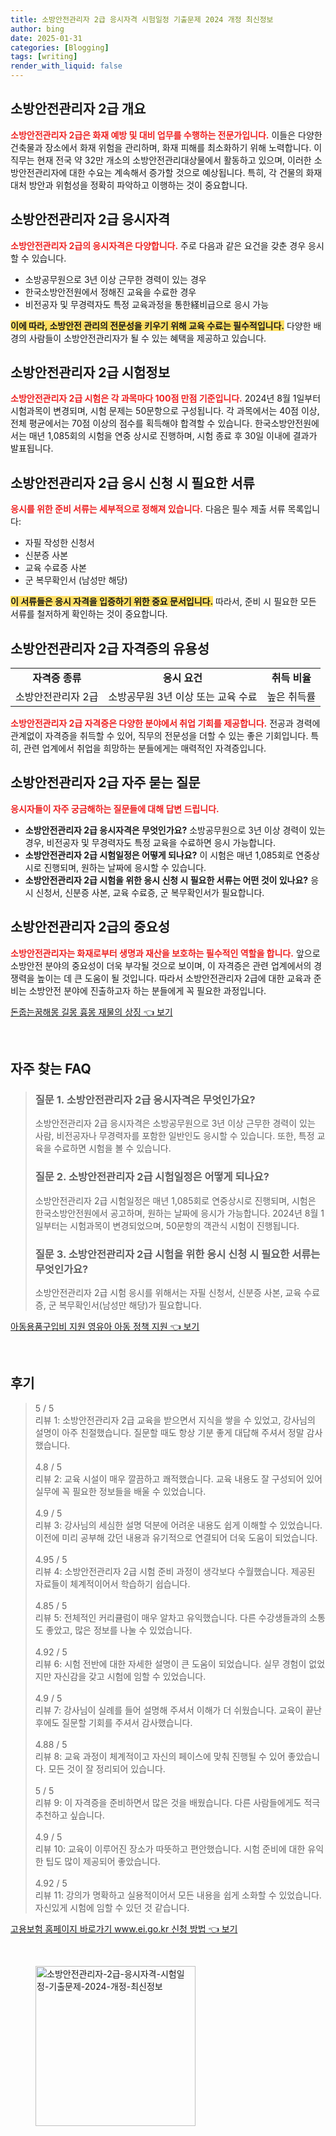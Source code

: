 ```yaml
---
title: 소방안전관리자 2급 응시자격 시험일정 기출문제 2024 개정 최신정보
author: bing
date: 2025-01-31
categories: [Blogging]
tags: [writing]
render_with_liquid: false
---
```



<h2 id='소방안전관리자_2급_개요'>소방안전관리자 2급 개요</h2>

<p><b><span style="color: #ee2323;">소방안전관리자 2급은 화재 예방 및 대비 업무를 수행하는 전문가입니다.</span></b> 이들은 다양한 건축물과 장소에서 화재 위험을 관리하며, 화재 피해를 최소화하기 위해 노력합니다. 이 직무는 현재 전국 약 32만 개소의 소방안전관리대상물에서 활동하고 있으며, 이러한 소방안전관리자에 대한 수요는 계속해서 증가할 것으로 예상됩니다. 특히, 각 건물의 화재 대처 방안과 위험성을 정확히 파악하고 이행하는 것이 중요합니다.</p>

<h2 id='응시자격'>소방안전관리자 2급 응시자격</h2>

<p><b><span style="color: #ee2323;">소방안전관리자 2급의 응시자격은 다양합니다.</span></b> 주로 다음과 같은 요건을 갖춘 경우 응시할 수 있습니다.</p>

<ul>
    <li>소방공무원으로 3년 이상 근무한 경력이 있는 경우</li>
    <li>한국소방안전원에서 정해진 교육을 수료한 경우</li>
    <li>비전공자 및 무경력자도 특정 교육과정을 통한経비급으로 응시 가능</li>
</ul>

<p><b><span style="background-color: #ffe066;">이에 따라, 소방안전 관리의 전문성을 키우기 위해 교육 수료는 필수적입니다.</span></b> 다양한 배경의 사람들이 소방안전관리자가 될 수 있는 혜택을 제공하고 있습니다.</p>

<h2 id='시험정보'>소방안전관리자 2급 시험정보</h2>

<p><b><span style="color: #ee2323;">소방안전관리자 2급 시험은 각 과목마다 100점 만점 기준입니다.</span></b> 2024년 8월 1일부터 시험과목이 변경되며, 시험 문제는 50문항으로 구성됩니다. 각 과목에서는 40점 이상, 전체 평균에서는 70점 이상의 점수를 획득해야 합격할 수 있습니다. 한국소방안전원에서는 매년 1,085회의 시험을 연중 상시로 진행하며, 시험 종료 후 30일 이내에 결과가 발표됩니다.</p>

<h2 id='응시신청서류'>소방안전관리자 2급 응시 신청 시 필요한 서류</h2>

<p><b><span style="color: #ee2323;">응시를 위한 준비 서류는 세부적으로 정해져 있습니다.</span></b> 다음은 필수 제출 서류 목록입니다:</p>

<ul>
    <li>자필 작성한 신청서</li>
    <li>신분증 사본</li>
    <li>교육 수료증 사본</li>
    <li>군 복무확인서 (남성만 해당)</li>
</ul>

<p><b><span style="background-color: #ffe066;">이 서류들은 응시 자격을 입증하기 위한 중요 문서입니다.</span></b> 따라서, 준비 시 필요한 모든 서류를 철저하게 확인하는 것이 중요합니다.</p>

<h2 id='소방안전관리자_메리트'>소방안전관리자 2급 자격증의 유용성</h2>

<table>
    <tr>
        <td style="text-align: center; height: 17px;"><b>자격증 종류</b></td>
        <td style="text-align: center; height: 17px;"><b>응시 요건</b></td>
        <td style="text-align: center; height: 17px;"><b>취득 비율</b></td>
    </tr>
    <tr>
        <td style="text-align: center; height: 17px;">소방안전관리자 2급</td>
        <td style="text-align: center; height: 17px;">소방공무원 3년 이상 또는 교육 수료</td>
        <td style="text-align: center; height: 17px;">높은 취득률</td>
    </tr>
</table>

<p><b><span style="color: #ee2323;">소방안전관리자 2급 자격증은 다양한 분야에서 취업 기회를 제공합니다.</span></b> 전공과 경력에 관계없이 자격증을 취득할 수 있어, 직무의 전문성을 더할 수 있는 좋은 기회입니다. 특히, 관련 업계에서 취업을 희망하는 분들에게는 매력적인 자격증입니다.</p>

<h2 id='자주묻는질문'>소방안전관리자 2급 자주 묻는 질문</h2>

<p><b><span style="color: #ee2323;">응시자들이 자주 궁금해하는 질문들에 대해 답변 드립니다.</span></b></p>

<ul>
    <li><b>소방안전관리자 2급 응시자격은 무엇인가요?</b> 소방공무원으로 3년 이상 경력이 있는 경우, 비전공자 및 무경력자도 특정 교육을 수료하면 응시 가능합니다.</li>
    <li><b>소방안전관리자 2급 시험일정은 어떻게 되나요?</b> 이 시험은 매년 1,085회로 연중상시로 진행되며, 원하는 날짜에 응시할 수 있습니다.</li>
    <li><b>소방안전관리자 2급 시험을 위한 응시 신청 시 필요한 서류는 어떤 것이 있나요?</b> 응시 신청서, 신분증 사본, 교육 수료증, 군 복무확인서가 필요합니다.</li>
</ul>

<h2 id='결론'>소방안전관리자 2급의 중요성</h2>

<p><b><span style="color: #ee2323;">소방안전관리자는 화재로부터 생명과 재산을 보호하는 필수적인 역할을 합니다.</span></b> 앞으로 소방안전 분야의 중요성이 더욱 부각될 것으로 보이며, 이 자격증은 관련 업계에서의 경쟁력을 높이는 데 큰 도움이 될 것입니다. 따라서 소방안전관리자 2급에 대한 교육과 준비는 소방안전 분야에 진출하고자 하는 분들에게 꼭 필요한 과정입니다.</p>


<p><a class="click-button" title="돈줍는꿈해몽 길몽 흉몽 재물의 상징" href="https://blackassets.github.io/posts/%EB%8F%88%EC%A4%8D%EB%8A%94%EA%BF%88%ED%95%B4%EB%AA%BD-%EA%B8%B8%EB%AA%BD-%ED%9D%89%EB%AA%BD-%EC%9E%AC%EB%AC%BC%EC%9D%98-%EC%83%81%EC%A7%95/" rel="dofollow">돈줍는꿈해몽 길몽 흉몽 재물의 상징 👈 보기</a></p><br>
<h2 id='자주_찾는_FAQ'>자주 찾는 FAQ</h2>
<div itemscope="" itemtype="https://schema.org/FAQPage"> 
<blockquote> 
<div itemscope="" itemprop="mainEntity" itemtype="https://schema.org/Question"> 
<h3 itemprop="name">질문 1. 소방안전관리자 2급 응시자격은 무엇인가요?</h3> 
<div itemscope="" itemprop="acceptedAnswer" itemtype="https://schema.org/Answer"> 
<span itemprop="text"> 
<p>소방안전관리자 2급 응시자격은 소방공무원으로 3년 이상 근무한 경력이 있는 사람, 비전공자나 무경력자를 포함한 일반인도 응시할 수 있습니다. 또한, 특정 교육을 수료하면 시험을 볼 수 있습니다.</p> 
</span> 
</div> 
</div> 
<div itemscope="" itemprop="mainEntity" itemtype="https://schema.org/Question"> 
<h3 itemprop="name">질문 2. 소방안전관리자 2급 시험일정은 어떻게 되나요?</h3> 
<div itemscope="" itemprop="acceptedAnswer" itemtype="https://schema.org/Answer"> 
<span itemprop="text"> 
<p>소방안전관리자 2급 시험일정은 매년 1,085회로 연중상시로 진행되며, 시험은 한국소방안전원에서 공고하며, 원하는 날짜에 응시가 가능합니다. 2024년 8월 1일부터는 시험과목이 변경되었으며, 50문항의 객관식 시험이 진행됩니다.</p> 
</span> 
</div> 
</div> 
<div itemscope="" itemprop="mainEntity" itemtype="https://schema.org/Question"> 
<h3 itemprop="name">질문 3. 소방안전관리자 2급 시험을 위한 응시 신청 시 필요한 서류는 무엇인가요?</h3> 
<div itemscope="" itemprop="acceptedAnswer" itemtype="https://schema.org/Answer"> 
<span itemprop="text"> 
<p>소방안전관리자 2급 시험 응시를 위해서는 자필 신청서, 신분증 사본, 교육 수료증, 군 복무확인서(남성만 해당)가 필요합니다.</p> 
</span> 
</div> 
</div> 
</blockquote> 
</div>
<p><a class="click-button" title="아동용품구입비 지원 영유아 아동 정책 지원" href="https://blackassets.github.io/posts/%EC%95%84%EB%8F%99%EC%9A%A9%ED%92%88%EA%B5%AC%EC%9E%85%EB%B9%84-%EC%A7%80%EC%9B%90-%EC%98%81%EC%9C%A0%EC%95%84-%EC%95%84%EB%8F%99-%EC%A0%95%EC%B1%85-%EC%A7%80%EC%9B%90/" rel="dofollow">아동용품구입비 지원 영유아 아동 정책 지원 👈 보기</a></p><br>
<h2 id='후기'>후기</h2>
<div itemscope itemtype="https://schema.org/Product">
  <blockquote>
  <div itemprop="review" itemscope itemtype="https://schema.org/Review">
      <div itemprop="reviewRating" itemscope itemtype="https://schema.org/Rating"> <span itemprop="ratingValue">5</span> / <span itemprop="bestRating">5</span> </div>
      <span itemprop="reviewBody">리뷰 1: 소방안전관리자 2급 교육을 받으면서 지식을 쌓을 수 있었고, 강사님의 설명이 아주 친절했습니다. 질문할 때도 항상 기분 좋게 대답해 주셔서 정말 감사했습니다.</span>
  </div>
  <br>
  <div itemprop="review" itemscope itemtype="https://schema.org/Review">
      <div itemprop="reviewRating" itemscope itemtype="https://schema.org/Rating"> <span itemprop="ratingValue">4.8</span> / <span itemprop="bestRating">5</span> </div>
      <span itemprop="reviewBody">리뷰 2: 교육 시설이 매우 깔끔하고 쾌적했습니다. 교육 내용도 잘 구성되어 있어 실무에 꼭 필요한 정보들을 배울 수 있었습니다.</span>
  </div>
  <br>
  <div itemprop="review" itemscope itemtype="https://schema.org/Review">
      <div itemprop="reviewRating" itemscope itemtype="https://schema.org/Rating"> <span itemprop="ratingValue">4.9</span> / <span itemprop="bestRating">5</span> </div>
      <span itemprop="reviewBody">리뷰 3: 강사님의 세심한 설명 덕분에 어려운 내용도 쉽게 이해할 수 있었습니다. 이전에 미리 공부해 갔던 내용과 유기적으로 연결되어 더욱 도움이 되었습니다.</span>
  </div>
  <br>
  <div itemprop="review" itemscope itemtype="https://schema.org/Review">
      <div itemprop="reviewRating" itemscope itemtype="https://schema.org/Rating"> <span itemprop="ratingValue">4.95</span> / <span itemprop="bestRating">5</span> </div>
      <span itemprop="reviewBody">리뷰 4: 소방안전관리자 2급 시험 준비 과정이 생각보다 수월했습니다. 제공된 자료들이 체계적이어서 학습하기 쉽습니다.</span>
  </div>
  <br>
  <div itemprop="review" itemscope itemtype="https://schema.org/Review">
      <div itemprop="reviewRating" itemscope itemtype="https://schema.org/Rating"> <span itemprop="ratingValue">4.85</span> / <span itemprop="bestRating">5</span> </div>
      <span itemprop="reviewBody">리뷰 5: 전체적인 커리큘럼이 매우 알차고 유익했습니다. 다른 수강생들과의 소통도 좋았고, 많은 정보를 나눌 수 있었습니다.</span>
  </div>
  <br>
  <div itemprop="review" itemscope itemtype="https://schema.org/Review">
      <div itemprop="reviewRating" itemscope itemtype="https://schema.org/Rating"> <span itemprop="ratingValue">4.92</span> / <span itemprop="bestRating">5</span> </div>
      <span itemprop="reviewBody">리뷰 6: 시험 전반에 대한 자세한 설명이 큰 도움이 되었습니다. 실무 경험이 없었지만 자신감을 갖고 시험에 임할 수 있었습니다.</span>
  </div>
  <br>
  <div itemprop="review" itemscope itemtype="https://schema.org/Review">
      <div itemprop="reviewRating" itemscope itemtype="https://schema.org/Rating"> <span itemprop="ratingValue">4.9</span> / <span itemprop="bestRating">5</span> </div>
      <span itemprop="reviewBody">리뷰 7: 강사님이 실례를 들어 설명해 주셔서 이해가 더 쉬웠습니다. 교육이 끝난 후에도 질문할 기회를 주셔서 감사했습니다.</span>
  </div>
  <br>
  <div itemprop="review" itemscope itemtype="https://schema.org/Review">
      <div itemprop="reviewRating" itemscope itemtype="https://schema.org/Rating"> <span itemprop="ratingValue">4.88</span> / <span itemprop="bestRating">5</span> </div>
      <span itemprop="reviewBody">리뷰 8: 교육 과정이 체계적이고 자신의 페이스에 맞춰 진행될 수 있어 좋았습니다. 모든 것이 잘 정리되어 있습니다.</span>
  </div>
  <br>
  <div itemprop="review" itemscope itemtype="https://schema.org/Review">
      <div itemprop="reviewRating" itemscope itemtype="https://schema.org/Rating"> <span itemprop="ratingValue">5</span> / <span itemprop="bestRating">5</span> </div>
      <span itemprop="reviewBody">리뷰 9: 이 자격증을 준비하면서 많은 것을 배웠습니다. 다른 사람들에게도 적극 추천하고 싶습니다.</span>
  </div>
  <br>
  <div itemprop="review" itemscope itemtype="https://schema.org/Review">
      <div itemprop="reviewRating" itemscope itemtype="https://schema.org/Rating"> <span itemprop="ratingValue">4.9</span> / <span itemprop="bestRating">5</span> </div>
      <span itemprop="reviewBody">리뷰 10: 교육이 이루어진 장소가 따뜻하고 편안했습니다. 시험 준비에 대한 유익한 팁도 많이 제공되어 좋았습니다.</span>
  </div>
  <br>
  <div itemprop="review" itemscope itemtype="https://schema.org/Review">
      <div itemprop="reviewRating" itemscope itemtype="https://schema.org/Rating"> <span itemprop="ratingValue">4.92</span> / <span itemprop="bestRating">5</span> </div>
      <span itemprop="reviewBody">리뷰 11: 강의가 명확하고 실용적이어서 모든 내용을 쉽게 소화할 수 있었습니다. 자신있게 시험에 임할 수 있던 것 같습니다.</span>
  </div>
  </blockquote>
</div>
<p><a class="click-button" title="고용보험 홈페이지 바로가기 www.ei.go.kr 신청 방법" href="https://blackassets.github.io/posts/%EA%B3%A0%EC%9A%A9%EB%B3%B4%ED%97%98-%ED%99%88%ED%8E%98%EC%9D%B4%EC%A7%80-%EB%B0%94%EB%A1%9C%EA%B0%80%EA%B8%B0-www.ei.go.kr-%EC%8B%A0%EC%B2%AD-%EB%B0%A9%EB%B2%95/" rel="dofollow">고용보험 홈페이지 바로가기 www.ei.go.kr 신청 방법 👈 보기</a></p><br>
<figure class="image"><img src="https://blackassets.github.io/assets/img/thumbnail/소방안전관리자-2급-응시자격-시험일정-기출문제-2024-개정-최신정보.webp" alt="소방안전관리자-2급-응시자격-시험일정-기출문제-2024-개정-최신정보" width="256" height="256"></figure>